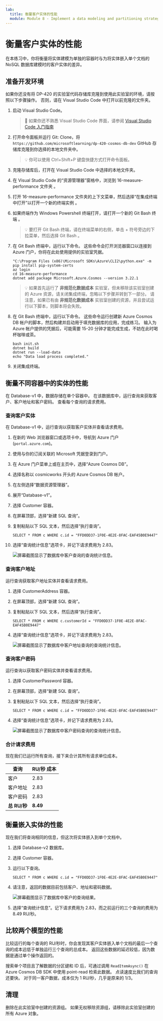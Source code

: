 ```yaml
---
lab:
  title: 衡量客户实体的性能
  module: Module 8 - Implement a data modeling and partitioning strategy for Azure Cosmos DB for NoSQL
---
```


# 衡量客户实体的性能

在本练习中，你将衡量将实体建模为单独的容器时与为将实体嵌入单个文档的 NoSQL 数据库建模时的客户实体的差异。

## 准备开发环境

如果你还没有将 DP-420 的实验室代码存储库克隆到使用此实验室的环境，请按照以下步骤操作。 否则，请在 Visual Studio Code 中打开以前克隆的文件夹。

1. 启动 Visual Studio Code。

    > &#128221; 如果你还不熟悉 Visual Studio Code 界面，请参阅 [Visual Studio Code 入门指南][code.visualstudio.com/docs/getstarted]

1. 打开命令面板并运行 Git: Clone，将 ``https://github.com/microsoftlearning/dp-420-cosmos-db-dev`` GitHub 存储库克隆到你选择的本地文件夹中。

    > &#128161; 你可以使用 Ctrl+Shift+P 键盘快捷方式打开命令面板。

1. 克隆存储库后，打开在 Visual Studio Code 中选择的本地文件夹。

1. 在 Visual Studio Code 的“资源管理器”窗格中，浏览到 16-measure-performance 文件夹  。

1. 打开 16-measure-performance 文件夹的上下文菜单，然后选择“在集成终端中打开”以打开一个新的终端实例 。

1. 如果终端作为 Windows Powershell 终端打开，请打开一个新的 Git Bash 终端 。

    > &#128161; 要打开 Git Bash 终端，请在终端菜单的右侧，单击 + 符号旁边的下拉菜单，然后选择 Git Bash 。

1. 在 Git Bash 终端中，运行以下命令。 这些命令会打开浏览器窗口以连接到 Azure 门户，你将在此处使用提供的实验室凭据。

    ```
    "C:\Program Files (x86)\Microsoft SDKs\Azure\CLI2\python.exe" -m pip install pip-system-certs
    az login
    cd 16-measure-performance
    dotnet add package Microsoft.Azure.Cosmos --version 3.22.1

    ```
    > &#128161; 如果首先运行了 **非规范化数据成本** 实验室，但未移除该实验室创建的 Azure 资源，请关闭集成终端，忽略以下步骤并转到下一部分。 请注意，如果已有由 **非规范化数据成本** 实验室创建的资源，并且尝试运行以下脚本，则脚本将会失败。

1. 在 Git Bash 终端中，运行以下命令。 这些命令运行创建新 Azure Cosmos DB 帐户的脚本，然后构建并启动用于填充数据库的应用，完成练习。 输入为 Azure 帐户提供的凭据后，可能需要 15-20 分钟才能完成生成，不妨在此时喝杯咖啡或茶。

    ```
    bash init.sh
    dotnet build
    dotnet run --load-data
    echo "Data load process completed."

    ```
1. 关闭集成终端。

## 衡量不同容器中的实体的性能

在 Database-v1 中，数据存储在单个容器中。 在该数据库中，运行查询来获取客户、客户地址和客户密码。 查看每个查询的请求费用。

### 查询客户实体

在 Database-v1 中，运行查询以获取客户实体并查看请求费用。

1. 在新的 Web 浏览器窗口或选项卡中，导航到 Azure 门户 (``portal.azure.com``)。

1. 使用与你的订阅关联的 Microsoft 凭据登录到门户。

1. 在 Azure 门户菜单上或在主页中，选择“Azure Cosmos DB”。
1. 选择名称以 cosmicworks 开头的 Azure Cosmos DB 帐户。
1. 在左侧选择“数据资源管理器”。
1. 展开“Database-v1”。
1. 选择 Customer 容器。
1. 在屏幕顶部，选择“新建 SQL 查询”。
1. 复制粘贴以下 SQL 文本，然后选择“执行查询”。

    ```
    SELECT * FROM c WHERE c.id = "FFD0DD37-1F0E-4E2E-8FAC-EAF45B0E9447"
    ```

1. 选择“查询统计信息”选项卡，并记下请求费用为 2.83。

    ![屏幕截图显示了数据库中客户查询的查询统计信息。](media/17-customer-query-v1.png)

### 查询客户地址

运行查询获取客户地址实体并查看请求费用。

1. 选择 CustomerAddress 容器。
1. 在屏幕顶部，选择“新建 SQL 查询”。
1. 复制粘贴以下 SQL 文本，然后选择“执行查询”。

    ```
    SELECT * FROM c WHERE c.customerId = "FFD0DD37-1F0E-4E2E-8FAC-EAF45B0E9447"
    ```

1. 选择“查询统计信息”选项卡，并记下请求费用为 2.83。

    ![屏幕截图显示了数据库中客户地址查询的查询统计信息。](media/17-customer-address-query-v1.png)

### 查询客户密码

运行查询以获取客户密码实体并查看请求费用。

1. 选择 CustomerPassword 容器。
1. 在屏幕顶部，选择“新建 SQL 查询”。
1. 复制粘贴以下 SQL 文本，然后选择“执行查询”。

    ```
    SELECT * FROM c WHERE c.id = "FFD0DD37-1F0E-4E2E-8FAC-EAF45B0E9447"
    ```

1. 选择“查询统计信息”选项卡，并记下请求费用为 2.83。

    ![屏幕截图显示了数据库中客户密码查询的查询统计信息。](media/17-customer-password-query-v1.png)

### 合计请求费用

现在我们已运行所有查询，接下来合计其所有请求单位成本。

|**查询**|**RU/秒 成本**|
|---------|---------|
|客户|2.83|
|客户地址|2.83|
|客户密码|2.83|
|**总 RU/秒**|**8.49**|

## 衡量嵌入实体的性能

现在我们将查询相同的信息，但这次将实体嵌入到单个文档中。

1. 选择 Database-v2 数据库。
1. 选择 Customer 容器。
1. 运行以下查询。 

    ```
    SELECT * FROM c WHERE c.id = "FFD0DD37-1F0E-4E2E-8FAC-EAF45B0E9447"
    ```

1. 请注意，返回的数据目前包括客户、地址和密码数据。

    ![屏幕截图显示了数据库中客户的查询结果。](media/17-customer-query-v2.png)

1. 选择“查询统计信息”。记下请求费用为 2.83，而之前运行的三个查询的费用为 8.49 RU/秒。

## 比较两个模型的性能

比较运行的每个查询的 RU/秒时，你会发现其客户实体嵌入单个文档的最后一个查询的成本远低于单独运行三个查询的总成本。 返回这些数据的延迟较低，因为数据是通过单个操作返回的。

搜索单个项目且了解数据的分区键和 ID 后，可通过调用 `ReadItemAsync()` 在 Azure Cosmos DB SDK 中使用 point-read 检索此数据。 点读速度比我们的查询还要快。 对于同一客户数据，成本仅为 1 RU/秒，几乎是原来的 1/3。

## 清理

删除在此实验室中创建的资源组。  如果无权移除资源组，请移除此实验室创建的所有 Azure 对象。

[code.visualstudio.com/docs/getstarted]: https://code.visualstudio.com/docs/getstarted/tips-and-tricks
